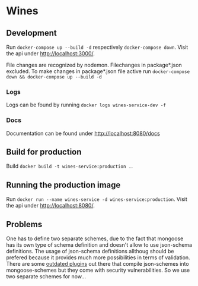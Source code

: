 # Wines

## Development

Run `docker-compose up --build -d` respectively `docker-compose down`.
Visit the api under [http://localhost:3000/](http://localhost:3000/).

File changes are recognized by nodemon. Filechanges in package*.json excluded. To make changes in package*.json file active run `docker-compose down && docker-compose up --build -d`

### Logs

Logs can be found by running `docker logs wines-service-dev -f`


### Docs

Documentation can be found under [http://localhost:8080/docs](http://localhost:8080/docs)



## Build for production

Build `docker build -t wines-service:production .`.



## Running the production image

Run `docker run --name wines-service -d wines-service:production`.
Visit the api under [http://localhost:8080/](http://localhost:8080/).


## Problems

One has to define two separate schemes, due to the fact that mongoose has its own type of schema definition and doesn't allow to use json-schema definitions. The usage of json-schema definitions allthoug should be prefered because it provides much more possibilities in terms of validation. There are some [outdated plugins](https://www.npmjs.com/package/mongoose-ajv-plugin) out there that compile json-schemes into mongoose-schemes but they come with security vulnerabilities. So we use two separate schemes for now...
